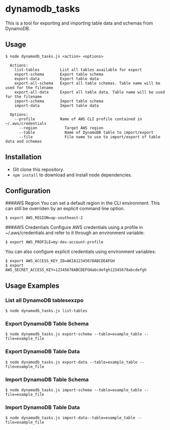 # dynamodb_tasks
This is a tool for exporting and importing table data and schemas from DynamoDB.

## Usage
```
$ node dynamodb_tasks.js <action> <options> 

  Actions:
    list-tables         List all tables available for export
    export-schema       Export table schema
    export-data         Export table data
    export-all-schema   Export all table schemas. Table name will be used for the filename
    export-all-data     Export all table data. Table name will be used for the filename
    import-schema       Import table schema
    import-data         Import table data
 
  Options:
    --profile           Name of AWS CLI profile contained in ~/.aws/credentials
      --region            Target AWS region
      --table             Name of DynamoDB table to import/export
      --file              File name to use to import/export of table data and schemas
```

## Installation
* Git clone this repository.
* ```npm install``` to download and install node dependencies.

## Configuration
###AWS Region 
You can set a default region in the CLI environment. This can still be overriden by an explicit command line option.

```
$ export AWS_REGION=ap-southeast-2
```

###AWS Credentials
Configure AWS credentials using a profile in ~/.aws/credentials and refer to it through an environment variable:

```
$ export AWS_PROFILE=my-dev-account-profile
```

You can also configure explicit credentials using environment variables:

```
$ export AWS_ACCESS_KEY_ID=AKIA12345678ABCDEAFGH
$ export AWS_SECRET_ACCESS_KEY=12345678ABCDEFGHabcdefgh12345678abcdefgh
```






## Usage Examples

### List all DynamoDB tablesexzpo

```
$ node dynamodb_tasks.js list-tables
```

### Export DynamoDB Table Schema

```
$ node dynamodb_tasks.js export-schema --table=example_table --file=example_file
```

### Export DynamoDB Table Data

```
$ node dynamodb_tasks.js export-data --table=example_table --file=example_file
```

### Import DynamoDB Table Schema

```
$ node dynamodb_tasks.js import-schema --table=example_table --file=example_file
```

### Import DynamoDB Table Data

```
$ node dynamodb_tasks.js import-data--table=example_table --file=example_file
```
